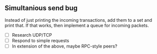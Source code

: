 ## Simultanious send bug
Instead of just printing the incoming transactions, add them to a set and
print that. If that works, then implement a queue for incoming packets.

- [ ] Research UDP/TCP
- [ ] Respond to simple requests
- [ ] In extension of the above, maybe RPC-style peers?
